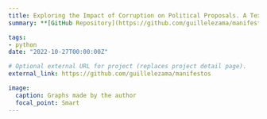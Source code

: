 ```yaml
---
title: Exploring the Impact of Corruption on Political Proposals. A Text Classification Problem
summary: **[GitHub Repository](https://github.com/guillelezama/manifestos) | [Slides](https://github.com/guillelezama/manifestos/blob/main/slides_text_classification.pdf) | [Paper](https://guillelezama.netlify.app/uploads/jmp.pdf)** This project is part of my dissertation research, investigating how corruption scandals influence politicians rhetoric and policy priorities. Using over 13,000 campaign manifestos from Brazilian mayoral elections, I applied text classification techniques to determine whether corruption in specific policy areas (e.g., health) leads politicians to increase or decrease their focus on those topics in their proposals. To tackle this challenge, I manually labeled a subset of the data to train machine learning models, leveraging external APIs to enhance classification accuracy. This work demonstrates my ability to handle unstructured text data, apply machine learning, and develop creative solutions with limited resources.

tags:
- python
date: "2022-10-27T00:00:00Z"

# Optional external URL for project (replaces project detail page).
external_link: https://github.com/guillelezama/manifestos

image: 
  caption: Graphs made by the author
  focal_point: Smart
---
```

